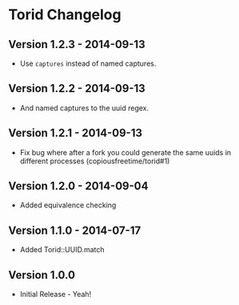 # Torid Changelog
## Version 1.2.3 - 2014-09-13

* Use `captures` instead of named captures.

## Version 1.2.2 - 2014-09-13

* And named captures to the uuid regex.

## Version 1.2.1 - 2014-09-13

* Fix bug where after a fork you could generate the same uuids in different
  processes (copiousfreetime/torid#1)

## Version 1.2.0 - 2014-09-04

* Added equivalence checking

## Version 1.1.0 - 2014-07-17

* Added Torid::UUID.match

## Version 1.0.0

* Initial Release - Yeah!


